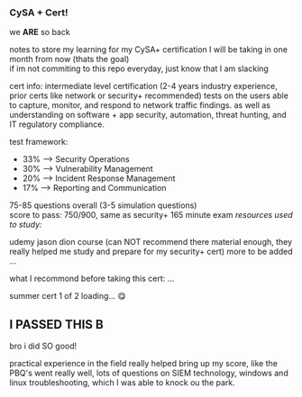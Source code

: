 ### CySA + Cert! ###
we __ARE__ so back <br>

notes to store my learning for my CySA+ certification I will be taking in one month from now (thats the goal) <br>
if im not commiting to this repo everyday, just know that I am slacking <br>

cert info:
intermediate level certification (2-4 years industry experience, prior certs like network or security+ recommended)
tests on the users able to capture, monitor, and respond to network traffic findings. as well as understanding on software + app security, automation, threat hunting, and IT regulatory compliance.

test framework: <br>
- 33% --> Security Operations
- 30% --> Vulnerability Management
- 20% --> Incident Response Management
- 17% --> Reporting and Communication

75-85 questions overall (3-5 simulation questions) <br>
score to pass: 750/900, same as security+
165 minute exam
_resources used to study:_

udemy jason dion course (can NOT recommend there material enough, they really helped me study and prepare for my security+ cert)
more to be added ... <br>

what I recommond before taking this cert: ... <br>

summer cert 1 of 2 loading...  :yum:

## I PASSED THIS B ##
bro i did SO good! <br>

practical experience in the field really helped bring up my score, like the PBQ's went really well, lots of questions on SIEM technology, windows and linux troubleshooting, which I was able to knock ou the park. <br>